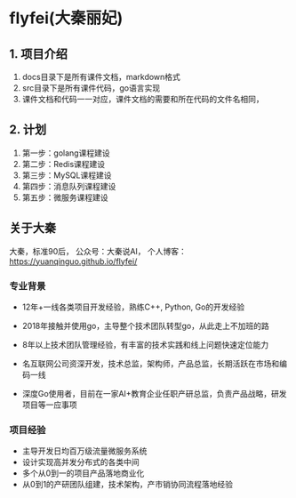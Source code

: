 # flyfei(大秦丽妃)

## 1. 项目介绍
1. docs目录下是所有课件文档，markdown格式
2. src目录下是所有课件代码，go语言实现
3. 课件文档和代码一一对应，课件文档的需要和所在代码的文件名相同，

## 2. 计划
1. 第一步：golang课程建设
2. 第二步：Redis课程建设
3. 第三步：MySQL课程建设
4. 第四步：消息队列课程建设
5. 第五步：微服务课程建设


## 关于大秦
大秦，标准90后， 公众号：大秦说AI， 个人博客：https://yuanqinguo.github.io/flyfei/
### 专业背景
- 12年+一线各类项目开发经验，熟练C++, Python, Go的开发经验

- 2018年接触并使用go，主导整个技术团队转型go，从此走上不加班的路

- 8年以上技术团队管理经验，有丰富的技术实践和线上问题快速定位能力

- 名互联网公司资深开发，技术总监，架构师，产品总监，长期活跃在市场和编码一线

- 深度Go使用者，目前在一家AI+教育企业任职产研总监，负责产品战略，研发项目等一应事项

### 项目经验
- 主导开发日均百万级流量微服务系统
- 设计实现高并发分布式的各类中间
- 多个从0到一的项目产品落地商业化
- 从0到1的产研团队组建，技术架构，产市销协同流程落地经验




